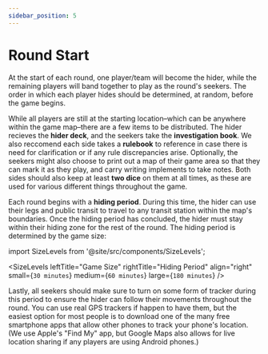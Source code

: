 ```yaml
---
sidebar_position: 5
---
```


# Round Start

At the start of each round, one player/team will become the hider, while the remaining players will band together to play as the round's seekers. The order in which each player hides should be determined, at random, before the game begins.

While all players are still at the starting location–which can be anywhere within the game map–there are a few items to be distributed. The hider recieves the **hider deck**, and the seekers take the **investigation book**. We also reccomend each side takes a **rulebook** to reference in case there is need for clarification or if any rule discrepancies arise. Optionally, the seekers might also choose to print out a map of their game area so that they can mark it as they play, and carry writing implements to take notes. Both sides should also keep at least **two dice** on them at all times, as these are used for various different things throughout the game.

Each round begins with a **hiding period**. During this time, the hider can use their legs and public transit to travel to any transit station within the map's boundaries. Once the hiding period has concluded, the hider must stay within their hiding zone for the rest of the round. The hiding period is determined by the game size:

import SizeLevels from '@site/src/components/SizeLevels';

<SizeLevels
leftTitle="Game Size"
rightTitle="Hiding Period"
align="right"
small={`30 minutes`}
medium={`60 minutes`}
large={`180 minutes`}
/>

Lastly, all seekers should make sure to turn on some form of tracker during this period to ensure the hider can follow their movements throughout the round. You can use real GPS trackers if happen to have them, but the easiest option for most people is to download one of the many free smartphone apps that allow other phones to track your phone's location. (We use Apple's "Find My" app, but Google Maps also allows for live location sharing if any players are using Android phones.)
